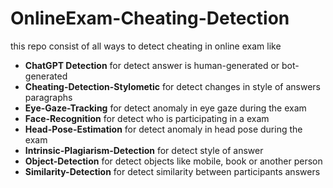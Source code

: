 # OnlineExam-Cheating-Detection

this repo consist of all ways to detect cheating in online exam like
- **ChatGPT Detection** for detect answer is human-generated or bot-generated
- **Cheating-Detection-Stylometic** for detect changes in style of answers paragraphs
- **Eye-Gaze-Tracking** for detect anomaly in eye gaze during the exam
- **Face-Recognition** for detect who is participating in a exam
- **Head-Pose-Estimation** for detect anomaly in head pose during the exam
- **Intrinsic-Plagiarism-Detection** for detect style of answer
- **Object-Detection** for detect objects like mobile, book or another person
- **Similarity-Detection** for detect similarity between participants answers
